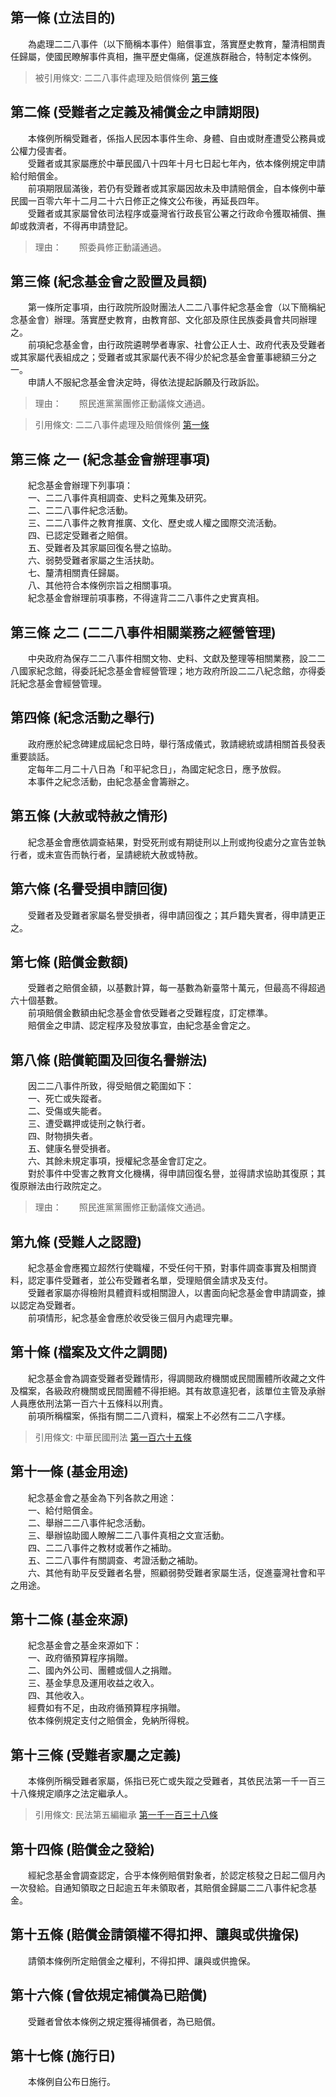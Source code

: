 第一條 (立法目的)
-----------------
　　為處理二二八事件（以下簡稱本事件）賠償事宜，落實歷史教育，釐清相關責任歸屬，使國民瞭解事件真相，撫平歷史傷痛，促進族群融合，特制定本條例。  
> 被引用條文: 二二八事件處理及賠償條例 [第三條](1224#第三條-紀念基金會之設置及員額)



第二條 (受難者之定義及補償金之申請期限)
---------------------------------------
　　本條例所稱受難者，係指人民因本事件生命、身體、自由或財產遭受公務員或公權力侵害者。  
　　受難者或其家屬應於中華民國八十四年十月七日起七年內，依本條例規定申請給付賠償金。  
　　前項期限屆滿後，若仍有受難者或其家屬因故未及申請賠償金，自本條例中華民國一百零六年十二月二十六日修正之條文公布後，再延長四年。  
　　受難者或其家屬曾依司法程序或臺灣省行政長官公署之行政命令獲取補償、撫卹或救濟者，不得再申請登記。  
> 理由：　　照委員修正動議通過。



第三條 (紀念基金會之設置及員額)
-------------------------------
　　第一條所定事項，由行政院所設財團法人二二八事件紀念基金會（以下簡稱紀念基金會）辦理。落實歷史教育，由教育部、文化部及原住民族委員會共同辦理之。  
　　前項紀念基金會，由行政院遴聘學者專家、社會公正人士、政府代表及受難者或其家屬代表組成之；受難者或其家屬代表不得少於紀念基金會董事總額三分之一。  
　　申請人不服紀念基金會決定時，得依法提起訴願及行政訴訟。  
> 理由：　　照民進黨黨團修正動議條文通過。

> 引用條文: 二二八事件處理及賠償條例 [第一條](1224#第一條-立法目的)



第三條 之一 (紀念基金會辦理事項)
--------------------------------
　　紀念基金會辦理下列事項：  
　　一、二二八事件真相調查、史料之蒐集及研究。  
　　二、二二八事件紀念活動。  
　　三、二二八事件之教育推廣、文化、歷史或人權之國際交流活動。  
　　四、已認定受難者之賠償。  
　　五、受難者及其家屬回復名譽之協助。  
　　六、弱勢受難者家屬之生活扶助。  
　　七、釐清相關責任歸屬。  
　　八、其他符合本條例宗旨之相關事項。  
　　紀念基金會辦理前項事務，不得違背二二八事件之史實真相。  


第三條 之二 (二二八事件相關業務之經營管理)
------------------------------------------
　　中央政府為保存二二八事件相關文物、史料、文獻及整理等相關業務，設二二八國家紀念館，得委託紀念基金會經營管理；地方政府所設二二八紀念館，亦得委託紀念基金會經營管理。  


第四條 (紀念活動之舉行)
-----------------------
　　政府應於紀念碑建成屆紀念日時，舉行落成儀式，敦請總統或請相關首長發表重要談話。  
　　定每年二月二十八日為「和平紀念日」，為國定紀念日，應予放假。  
　　本事件之紀念活動，由紀念基金會籌辦之。  


第五條 (大赦或特赦之情形)
-------------------------
　　紀念基金會應依調查結果，對受死刑或有期徒刑以上刑或拘役處分之宣告並執行者，或未宣告而執行者，呈請總統大赦或特赦。  


第六條 (名譽受損申請回復)
-------------------------
　　受難者及受難者家屬名譽受損者，得申請回復之；其戶籍失實者，得申請更正之。  


第七條 (賠償金數額)
-------------------
　　受難者之賠償金額，以基數計算，每一基數為新臺幣十萬元，但最高不得超過六十個基數。  
　　前項賠償金數額由紀念基金會依受難者之受難程度，訂定標準。  
　　賠償金之申請、認定程序及發放事宜，由紀念基金會定之。  


第八條 (賠償範圍及回復名譽辦法)
-------------------------------
　　因二二八事件所致，得受賠償之範圍如下：  
　　一、死亡或失蹤者。  
　　二、受傷或失能者。  
　　三、遭受羈押或徒刑之執行者。  
　　四、財物損失者。  
　　五、健康名譽受損者。  
　　六、其餘未規定事項，授權紀念基金會訂定之。  
　　對於事件中受害之教育文化機構，得申請回復名譽，並得請求協助其復原；其復原辦法由行政院定之。  
> 理由：　　照民進黨黨團修正動議條文通過。



第九條 (受難人之認證)
---------------------
　　紀念基金會應獨立超然行使職權，不受任何干預，對事件調查事實及相關資料，認定事件受難者，並公布受難者名單，受理賠償金請求及支付。  
　　受難者家屬亦得檢附具體資料或相關證人，以書面向紀念基金會申請調查，據以認定為受難者。  
　　前項情形，紀念基金會應於收受後三個月內處理完畢。  


第十條 (檔案及文件之調閱)
-------------------------
　　紀念基金會為調查受難者受難情形，得調閱政府機關或民間團體所收藏之文件及檔案，各級政府機關或民間團體不得拒絕。其有故意違犯者，該單位主管及承辦人員應依刑法第一百六十五條科以刑責。  
　　前項所稱檔案，係指有關二二八資料，檔案上不必然有二二八字樣。  
> 引用條文: 中華民國刑法 [第一百六十五條](4536#第一百六十五條-湮滅刑事證據罪)



第十一條 (基金用途)
-------------------
　　紀念基金會之基金為下列各款之用途：  
　　一、給付賠償金。  
　　二、舉辦二二八事件紀念活動。  
　　三、舉辦協助國人瞭解二二八事件真相之文宣活動。  
　　四、二二八事件之教材或著作之補助。  
　　五、二二八事件有關調查、考證活動之補助。  
　　六、其他有助平反受難者名譽，照顧弱勢受難者家屬生活，促進臺灣社會和平之用途。  


第十二條 (基金來源)
-------------------
　　紀念基金會之基金來源如下：  
　　一、政府循預算程序捐贈。  
　　二、國內外公司、團體或個人之捐贈。  
　　三、基金孳息及運用收益之收入。  
　　四、其他收入。  
　　經費如有不足，由政府循預算程序捐贈。  
　　依本條例規定支付之賠償金，免納所得稅。  


第十三條 (受難者家屬之定義)
---------------------------
　　本條例所稱受難者家屬，係指已死亡或失蹤之受難者，其依民法第一千一百三十八條規定順序之法定繼承人。  
> 引用條文: 民法第五編繼承 [第一千一百三十八條](4515#第一千一百三十八條-法定繼承人及其順序)



第十四條 (賠償金之發給)
-----------------------
　　經紀念基金會調查認定，合乎本條例賠償對象者，於認定核發之日起二個月內一次發給。自通知領取之日起逾五年未領取者，其賠償金歸屬二二八事件紀念基金。  


第十五條 (賠償金請領權不得扣押、讓與或供擔保)
---------------------------------------------
　　請領本條例所定賠償金之權利，不得扣押、讓與或供擔保。  


第十六條 (曾依規定補償為已賠償)
-------------------------------
　　受難者曾依本條例之規定獲得補償者，為已賠償。  


第十七條 (施行日)
-----------------
　　本條例自公布日施行。